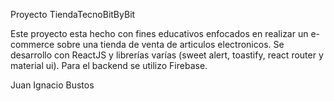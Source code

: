 Proyecto TiendaTecnoBitByBit

Este proyecto esta hecho con fines educativos enfocados en realizar un e-commerce sobre una tienda de venta de articulos electronicos.
Se desarrollo con ReactJS y librerías varías (sweet alert, toastify, react router y material ui). Para el backend se utilizo Firebase.

Juan Ignacio Bustos